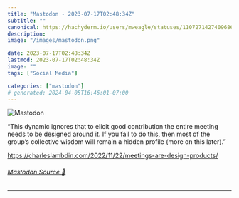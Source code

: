 ```yaml
---
title: "Mastodon - 2023-07-17T02:48:34Z"
subtitle: ""
canonical: https://hachyderm.io/users/mweagle/statuses/110727142740968660
description:
image: "/images/mastodon.png"

date: 2023-07-17T02:48:34Z
lastmod: 2023-07-17T02:48:34Z
image: ""
tags: ["Social Media"]

categories: ["mastodon"]
# generated: 2024-04-05T16:46:01-07:00
---
```

![Mastodon](/images/mastodon.png)

<p>“This dynamic ignores that to elicit good contribution the entire meeting needs to be designed around it. If you fail to do this, then most of the group’s collective wisdom will remain a hidden profile (more on this later).”</p><p><a href="https://charleslambdin.com/2022/11/22/meetings-are-design-products/" target="_blank" rel="nofollow noopener noreferrer" translate="no"><span class="invisible">https://</span><span class="ellipsis">charleslambdin.com/2022/11/22/</span><span class="invisible">meetings-are-design-products/</span></a></p>


###### [Mastodon Source 🐘](https://hachyderm.io/@mweagle/110727142740968660)

___
